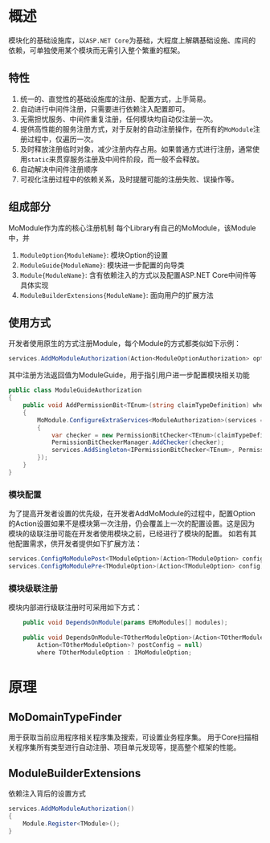 # 概述

模块化的基础设施库，以`ASP.NET Core`为基础，大程度上解耦基础设施、库间的依赖，可单独使用某个模块而无需引入整个繁重的框架。

## 特性

1. 统一的、直觉性的基础设施库的注册、配置方式，上手简易。
2. 自动进行中间件注册，只需要进行依赖注入配置即可。
3. 无需担忧服务、中间件重复注册，任何模块均自动仅注册一次。
4. 提供高性能的服务注册方式，对于反射的自动注册操作，在所有的`MoModule`注册过程中，仅遍历一次。
5. 及时释放注册临时对象，减少注册内存占用。如果普通方式进行注册，通常使用`static`来贯穿服务注册及中间件阶段，而一般不会释放。
6. 自动解决中间件注册顺序
7. 可视化注册过程中的依赖关系，及时提醒可能的注册失败、误操作等。


## 组成部分
MoModule作为库的核心注册机制
每个Library有自己的MoModule，该Module中，并
1. `ModuleOption{ModuleName}`: 模块Option的设置
2. `ModuleGuide{ModuleName}`: 模块进一步配置的向导类
3. `Module{ModuleName}`: 含有依赖注入的方式以及配置ASP.NET Core中间件等具体实现
4. `ModuleBuilderExtensions{ModuleName}`: 面向用户的扩展方法

## 使用方式
开发者使用原生的方式注册Module，每个Module的方式都类似如下示例：
```cs
services.AddMoModuleAuthorization(Action<ModuleOptionAuthorization> option = null)
```


其中注册方法返回值为ModuleGuide，用于指引用户进一步配置模块相关功能
```cs
public class ModuleGuideAuthorization
{
    public void AddPermissionBit<TEnum>(string claimTypeDefinition) where TEnum : struct, Enum
    {
        MoModule.ConfigureExtraServices<ModuleAuthorization>(services =>
        {
            var checker = new PermissionBitChecker<TEnum>(claimTypeDefinition);
            PermissionBitCheckerManager.AddChecker(checker);
            services.AddSingleton<IPermissionBitChecker<TEnum>, PermissionBitChecker<TEnum>>(_ => checker);
        });
    }
}
```


### 模块配置
	
为了提高开发者设置的优先级，在开发者AddMoModule的过程中，配置Option的Action设置如果不是模块第一次注册，仍会覆盖上一次的配置设置。这是因为模块的级联注册可能在开发者使用模块之前，已经进行了模块的配置。
如若有其他配置需求，供开发者提供如下扩展方法：
```cs
services.ConfigMoModulePost<TModuleOption>(Action<TModuleOption> config);
services.ConfigMoModulePre<TModuleOption>(Action<TModuleOption> config);
```


### 模块级联注册

模块内部进行级联注册时可采用如下方式：
```cs
    public void DependsOnModule(params EMoModules[] modules);
    
    public void DependsOnModule<TOtherModuleOption>(Action<TOtherModuleOption>? preConfig = null,
        Action<TOtherModuleOption>? postConfig = null) 
        where TOtherModuleOption : IMoModuleOption;
```




# 原理

## MoDomainTypeFinder 

用于获取当前应用程序相关程序集及搜索，可设置业务程序集。
用于Core扫描相关程序集所有类型进行自动注册、项目单元发现等，提高整个框架的性能。

## ModuleBuilderExtensions
依赖注入背后的设置方式
```cs
services.AddMoModuleAuthorization()
{
    Module.Register<TModule>();
}
```